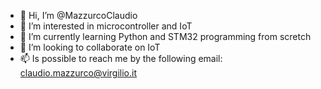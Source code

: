 - 👋 Hi, I’m @MazzurcoClaudio
- 👀 I’m interested in microcontroller and IoT
- 🌱 I’m currently learning Python and STM32 programming from scretch
- 💞️ I’m looking to collaborate on IoT
- 📫 Is possible to reach me by the following email: claudio.mazzurco@virgilio.it 

<!---
MazzurcoClaudio/MazzurcoClaudio is a ✨ special ✨ repository because its `README.md` (this file) appears on your GitHub profile.
You can click the Preview link to take a look at your changes.
--->
